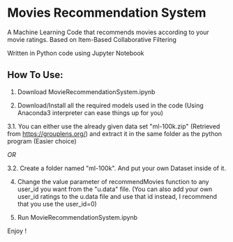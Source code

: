 # Movies Recommendation System
A Machine Learning Code that recommends movies according to your movie ratings.
Based on Item-Based Collaborative Filtering

Written in Python code using Jupyter Notebook


## How To Use:
1. Download MovieRecommendationSystem.ipynb

2. Download/Install all the required models used in the code (Using Anaconda3 interpreter can ease things up for you)


3.1. You can either use the already given data set "ml-100k.zip" (Retrieved from https://grouplens.org/) and extract it in the same folder as the python program (Easier choice)

*OR* 

3.2. Create a folder named "ml-100k". And put your own Dataset inside of it.

4. Change the value parameter of recommendMovies function to any user_id you want from the "u.data" file. 
(You can also add your own user_id ratings to the u.data file and use that id instead, I recommend that you use the user_id=0)

5. Run MovieRecommendationSystem.ipynb


Enjoy !
